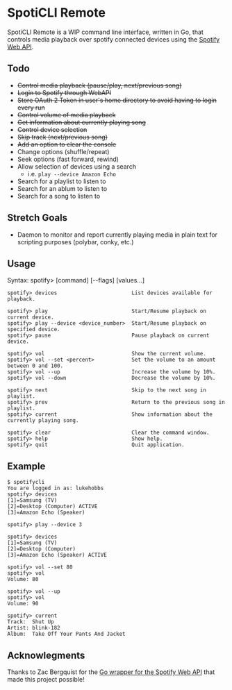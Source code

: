 # SpotiCLI Remote

SpotiCLI Remote is a WIP command line interface, written in Go, that controls media playback over spotify connected devices using the [Spotify Web API](https://api.spotify.com).

## Todo

- ~~Control media playback (pause/play, next/previous song)~~
- ~~Login to Spotify through WebAPI~~
- ~~Store OAuth 2 Token in user's home directory to avoid having to login every run~~
- ~~Control volume of media playback~~
- ~~Get information about currently playing song~~
- ~~Control device selection~~
- ~~Skip track (next/previous song)~~
- ~~Add an option to clear the console~~
- Change options (shuffle/repeat)
- Seek options (fast forward, rewind)
- Allow selection of devices using a search
  - i.e. `play --device Amazon Echo`
- Search for a playlist to listen to
- Search for an ablum to listen to
- Search for a song to listen to

## Stretch Goals

- Daemon to monitor and report currently playing media in plain text for scripting purposes (polybar, conky, etc.)

## Usage

Syntax: spotify> [command] [--flags] [values...]

```
spotify> devices                        List devices available for playback.

spotify> play                           Start/Resume playback on current device.
spotify> play --device <device_number>  Start/Resume playback on specified device.
spotify> pause                          Pause playback on current device.

spotify> vol                            Show the current volume.
spotify> vol --set <percent>            Set the volume to an amount between 0 and 100.
spotify> vol --up                       Increase the volume by 10%.
spotify> vol --down                     Decrease the volume by 10%.

spotify> next                           Skip to the next song in playlist.
spotify> prev                           Return to the previous song in playlist.
spotify> current                        Show information about the currently playing song.

spotify> clear                          Clear the command window.
spotify> help                           Show help.
spotify> quit                           Quit application.
```

## Example

```
$ spotifycli
You are logged in as: lukehobbs
spotify> devices
[1]=Samsung (TV)
[2]=Desktop (Computer) ACTIVE
[3]=Amazon Echo (Speaker)

spotify> play --device 3

spotify> devices
[1]=Samsung (TV)
[2]=Desktop (Computer)
[3]=Amazon Echo (Speaker) ACTIVE

spotify> vol --set 80
spotify> vol
Volume: 80

spotify> vol --up
spotify> vol
Volume: 90

spotify> current
Track:  Shut Up
Artist:	blink-182
Album:	Take Off Your Pants And Jacket
```


## Acknowlegments

Thanks to Zac Bergquist for the [Go wrapper for the Spotify Web API](https://github.com/zmb3/spotify) that made this project possible!
